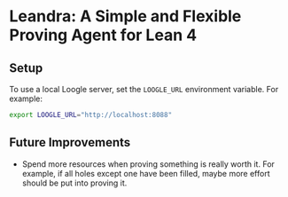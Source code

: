 # Leandra: A Simple and Flexible Proving Agent for Lean 4

## Setup

To use a local Loogle server, set the `LOOGLE_URL` environment variable.
For example:

```sh
export LOOGLE_URL="http://localhost:8088"
```

## Future Improvements

- Spend more resources when proving something is really worth it. For example, if all holes except one have been filled, maybe more effort should be put into proving it.